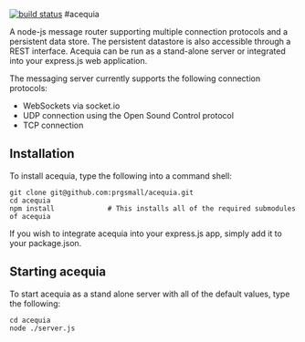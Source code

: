 [![build status](https://secure.travis-ci.org/prgsmall/acequia.png)](http://travis-ci.org/prgsmall/acequia)
#acequia

A node-js message router supporting multiple connection protocols and a persistent data store.  The persistent datastore is also accessible through a REST interface.  Acequia can be run as a stand-alone server or integrated into your express.js web application.

The messaging server currently supports the following connection protocols:

* WebSockets via socket.io
* UDP connection using the Open Sound Control protocol
* TCP connection

## Installation

To install acequia, type the following into a command shell:

```shell
git clone git@github.com:prgsmall/acequia.git
cd acequia
npm install             # This installs all of the required submodules of acequia
```

If you wish to integrate acequia into your express.js app, simply add it to your package.json.

## Starting acequia
To start acequia as a stand alone server with all of the default values, type the following:
```shell
cd acequia
node ./server.js
```
